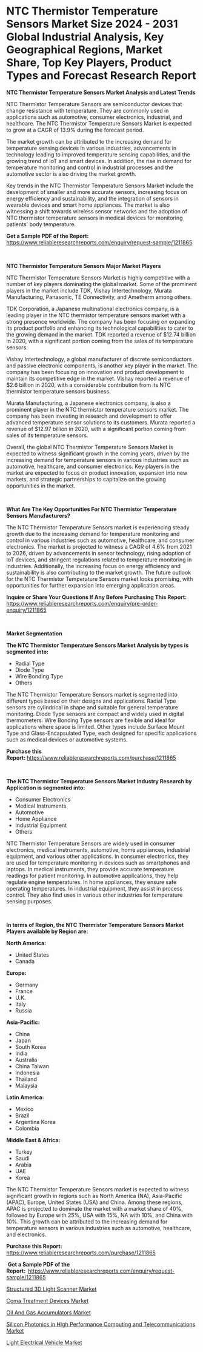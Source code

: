 <p><h1>NTC Thermistor Temperature Sensors Market Size 2024 - 2031 Global Industrial Analysis, Key Geographical Regions, Market Share, Top Key Players, Product Types and Forecast Research Report</h1></p><p><strong>NTC Thermistor Temperature Sensors Market Analysis and Latest Trends</strong></p>
<p><p>NTC Thermistor Temperature Sensors are semiconductor devices that change resistance with temperature. They are commonly used in applications such as automotive, consumer electronics, industrial, and healthcare. The NTC Thermistor Temperature Sensors Market is expected to grow at a CAGR of 13.9% during the forecast period. </p><p>The market growth can be attributed to the increasing demand for temperature sensing devices in various industries, advancements in technology leading to improved temperature sensing capabilities, and the growing trend of IoT and smart devices. In addition, the rise in demand for temperature monitoring and control in industrial processes and the automotive sector is also driving the market growth.</p><p>Key trends in the NTC Thermistor Temperature Sensors Market include the development of smaller and more accurate sensors, increasing focus on energy efficiency and sustainability, and the integration of sensors in wearable devices and smart home appliances. The market is also witnessing a shift towards wireless sensor networks and the adoption of NTC thermistor temperature sensors in medical devices for monitoring patients' body temperature.</p></p>
<p><strong>Get a Sample PDF of the Report:&nbsp;</strong> <a href="https://www.reliableresearchreports.com/enquiry/request-sample/1211865">https://www.reliableresearchreports.com/enquiry/request-sample/1211865</a></p>
<p>&nbsp;</p>
<p><strong>NTC Thermistor Temperature Sensors Major Market Players</strong></p>
<p><p>NTC Thermistor Temperature Sensors Market is highly competitive with a number of key players dominating the global market. Some of the prominent players in the market include TDK, Vishay Intertechnology, Murata Manufacturing, Panasonic, TE Connectivity, and Ametherm among others.</p><p>TDK Corporation, a Japanese multinational electronics company, is a leading player in the NTC thermistor temperature sensors market with a strong presence worldwide. The company has been focusing on expanding its product portfolio and enhancing its technological capabilities to cater to the growing demand in the market. TDK reported a revenue of $12.74 billion in 2020, with a significant portion coming from the sales of its temperature sensors.</p><p>Vishay Intertechnology, a global manufacturer of discrete semiconductors and passive electronic components, is another key player in the market. The company has been focusing on innovation and product development to maintain its competitive edge in the market. Vishay reported a revenue of $2.6 billion in 2020, with a considerable contribution from its NTC thermistor temperature sensors business.</p><p>Murata Manufacturing, a Japanese electronics company, is also a prominent player in the NTC thermistor temperature sensors market. The company has been investing in research and development to offer advanced temperature sensor solutions to its customers. Murata reported a revenue of $12.97 billion in 2020, with a significant portion coming from sales of its temperature sensors.</p><p>Overall, the global NTC Thermistor Temperature Sensors Market is expected to witness significant growth in the coming years, driven by the increasing demand for temperature sensors in various industries such as automotive, healthcare, and consumer electronics. Key players in the market are expected to focus on product innovation, expansion into new markets, and strategic partnerships to capitalize on the growing opportunities in the market.</p></p>
<p>&nbsp;</p>
<p><strong>What Are The Key Opportunities For NTC Thermistor Temperature Sensors Manufacturers?</strong></p>
<p><p>The NTC Thermistor Temperature Sensors market is experiencing steady growth due to the increasing demand for temperature monitoring and control in various industries such as automotive, healthcare, and consumer electronics. The market is projected to witness a CAGR of 4.6% from 2021 to 2026, driven by advancements in sensor technology, rising adoption of IoT devices, and stringent regulations related to temperature monitoring in industries. Additionally, the increasing focus on energy efficiency and sustainability is also contributing to the market growth. The future outlook for the NTC Thermistor Temperature Sensors market looks promising, with opportunities for further expansion into emerging application areas.</p></p>
<p><strong>Inquire or Share Your Questions If Any Before Purchasing This Report:</strong> <a href="https://www.reliableresearchreports.com/enquiry/pre-order-enquiry/1211865">https://www.reliableresearchreports.com/enquiry/pre-order-enquiry/1211865</a></p>
<p>&nbsp;</p>
<p><strong>Market Segmentation</strong></p>
<p><strong>The NTC Thermistor Temperature Sensors Market Analysis by types is segmented into:</strong></p>
<p><ul><li>Radial Type</li><li>Diode Type</li><li>Wire Bonding Type</li><li>Others</li></ul></p>
<p><p>The NTC Thermistor Temperature Sensors market is segmented into different types based on their designs and applications. Radial Type sensors are cylindrical in shape and suitable for general temperature monitoring. Diode Type sensors are compact and widely used in digital thermometers. Wire Bonding Type sensors are flexible and ideal for applications where space is limited. Other types include Surface Mount Type and Glass-Encapsulated Type, each designed for specific applications such as medical devices or automotive systems.</p></p>
<p><strong>Purchase this Report:&nbsp;</strong><a href="https://www.reliableresearchreports.com/purchase/1211865">https://www.reliableresearchreports.com/purchase/1211865</a></p>
<p>&nbsp;</p>
<p><strong>The NTC Thermistor Temperature Sensors Market Industry Research by Application is segmented into:</strong></p>
<p><ul><li>Consumer Electronics</li><li>Medical Instruments</li><li>Automotive</li><li>Home Appliance</li><li>Industrial Equipment</li><li>Others</li></ul></p>
<p><p>NTC Thermistor Temperature Sensors are widely used in consumer electronics, medical instruments, automotive, home appliances, industrial equipment, and various other applications. In consumer electronics, they are used for temperature monitoring in devices such as smartphones and laptops. In medical instruments, they provide accurate temperature readings for patient monitoring. In automotive applications, they help regulate engine temperatures. In home appliances, they ensure safe operating temperatures. In industrial equipment, they assist in process control. They also find uses in various other industries for temperature sensing purposes.</p></p>
<p>&nbsp;</p>
<p><strong>In terms of Region, the NTC Thermistor Temperature Sensors Market Players available by Region are:</strong></p>
<p>
    <p> <strong> North America: </strong>
        <ul>
            <li>United States</li>
            <li>Canada</li>
        </ul>
        </p> 
    <p> <strong> Europe: </strong>
        <ul>
            <li>Germany</li>
            <li>France</li>
            <li>U.K.</li>
            <li>Italy</li>
            <li>Russia</li>
        </ul>
        </p> 
    <p> <strong> Asia-Pacific: </strong>
        <ul>
            <li>China</li>
            <li>Japan</li>
            <li>South Korea</li>
            <li>India</li>
            <li>Australia</li>
            <li>China Taiwan</li>
            <li>Indonesia</li>
            <li>Thailand</li>
            <li>Malaysia</li>
        </ul>
        </p> 
    <p> <strong> Latin America: </strong>
        <ul>
            <li>Mexico</li>
            <li>Brazil</li>
            <li>Argentina Korea</li>
            <li>Colombia</li>
        </ul>
        </p> 
    <p> <strong> Middle East & Africa: </strong>
        <ul>
            <li>Turkey</li>
            <li>Saudi</li>
            <li>Arabia</li>
            <li>UAE</li>
            <li>Korea</li>
        </ul>
    </p>
    </p>
<p><p>The NTC Thermistor Temperature Sensors market is expected to witness significant growth in regions such as North America (NA), Asia-Pacific (APAC), Europe, United States (USA) and China. Among these regions, APAC is projected to dominate the market with a market share of 40%, followed by Europe with 25%, USA with 15%, NA with 10%, and China with 10%. This growth can be attributed to the increasing demand for temperature sensors in various industries such as automotive, healthcare, and electronics.</p></p>
<p><strong>Purchase this Report: </strong><a href="https://www.reliableresearchreports.com/purchase/1211865">https://www.reliableresearchreports.com/purchase/1211865</a></p>
<p>&nbsp;<strong>Get a Sample PDF of the Report:&nbsp;&nbsp;</strong><a href="https://www.reliableresearchreports.com/enquiry/request-sample/1211865">https://www.reliableresearchreports.com/enquiry/request-sample/1211865</a></p>
<p><strong></strong></p>
<p><p><a href="https://medium.com/@kevenjewess/structured-3d-light-scanner-market-size-and-market-trends-complete-industry-overview-2024-to-2031-0aa1c99e75bc">Structured 3D Light Scanner Market</a></p><p><a href="https://medium.com/@kevenjewess/coma-treatment-devices-market-analysis-and-sze-forecasted-for-period-from-2024-to-2031-348effab60e0">Coma Treatment Devices Market</a></p><p><a href="https://medium.com/@tyreekhuel2023/oil-and-gas-accumulators-market-analysis-and-sze-forecasted-for-period-from-2024-to-2031-0156776ca0e5">Oil And Gas Accumulators Market</a></p><p><a href="https://medium.com/@tyreekhuel2023/silicon-photonics-in-high-performance-computing-and-telecommunications-market-report-reveals-the-b53bb5a4b9a2">Silicon Photonics in High Performance Computing and Telecommunications Market</a></p><p><a href="https://medium.com/@tyreekhuel2023/light-electrical-vehicle-market-competitive-analysis-market-trends-and-forecast-to-2031-3932d5650ce9">Light Electrical Vehicle Market</a></p></p>
